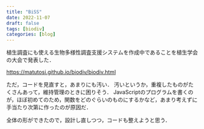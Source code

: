 ```yaml
---
title: "BiSS"
date: 2022-11-07
draft: false
tags: [biodiv]
categories: [blog]
---
```


植生調査にも使える生物多様性調査支援システムを作成中であることを植生学会の大会で発表した．   

https://matutosi.github.io/biodiv/biodiv.html   

ただ，コードを見直すと，あまりにも汚い．
汚いというか，重複したものがたくさんあって，維持管理のときに困りそう．
JavaScriptのプログラムを書くのが，ほぼ初めてのため，関数をどのぐらいのものにするかなど，あまり考えずに手当たり次第に作ったのが原因だ．

全体の形ができたので，設計し直しつつ，コードも整えようと思う．
